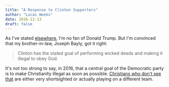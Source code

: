 ```yaml
---
title: "A Response to Clinton Supporters"
author: "Lucas Weeks"
date: 2016-11-13
draft: false
---
```


As I've stated [elsewhere](https://warhornmedia.com/2016/09/06/20160905as-for-a-rogue-his-weapons-are-evil/), I'm no fan of Donald Trump. But I'm convinced that my brother-in-law, Joseph Bayly, got it right:

> Clinton has the stated goal of performing wicked deeds and making it illegal to obey God.

It's not too strong to say, in 2016, that a central goal of the Democratic party is to make Christianity illegal as soon as possible. [Christians who don't see that](https://warhornmedia.com/2016/11/11/open-letter-christian-supporters-clinton/) are either very shortsighted or actually playing on a different team.

